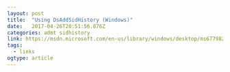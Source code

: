 ```yaml
---
layout: post 
title:  "Using DsAddSidHistory (Windows)" 
date:   2017-04-26T20:51:56.876Z 
categories: admt sidhistory
link: https://msdn.microsoft.com/en-us/library/windows/desktop/ms677982(v=vs.85).aspx 
tags:
  - links
ogtype: article 
---
```


